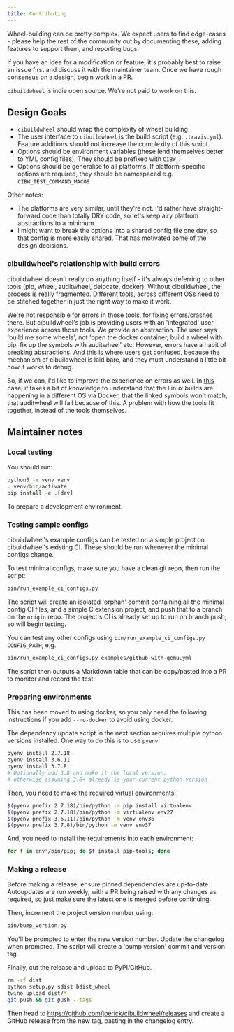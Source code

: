 ```yaml
---
title: Contributing
---
```


Wheel-building can be pretty complex. We expect users to find edge-cases - please help the rest of the community out by documenting these, adding features to support them, and reporting bugs.

If you have an idea for a modification or feature, it's probably best to raise an issue first and discuss it with the maintainer team. Once we have rough consensus on a design, begin work in a PR.

`cibuildwheel` is indie open source. We're not paid to work on this.

Design Goals
------------

- `cibuildwheel` should wrap the complexity of wheel building.
- The user interface to `cibuildwheel` is the build script (e.g. `.travis.yml`). Feature additions should not increase the complexity of this script.
- Options should be environment variables (these lend themselves better to YML config files). They should be prefixed with `CIBW_`.
- Options should be generalise to all platforms. If platform-specific options are required, they should be namespaced e.g. `CIBW_TEST_COMMAND_MACOS`

Other notes:

- The platforms are very similar, until they're not. I'd rather have straight-forward code than totally DRY code, so let's keep airy platfrom abstractions to a minimum.
- I might want to break the options into a shared config file one day, so that config is more easily shared. That has motivated some of the design decisions.

### cibuildwheel's relationship with build errors

cibuildwheel doesn't really do anything itself - it's always deferring to other tools (pip, wheel, auditwheel, delocate, docker). Without cibuildwheel, the process is really fragmented. Different tools, across different OSs need to be stitched together in just the right way to make it work.

We're not responsible for errors in those tools, for fixing errors/crashes there. But cibuildwheel's job is providing users with an 'integrated' user experience across those tools. We provide an abstraction. The user says 'build me some wheels', not 'open the docker container, build a wheel with pip, fix up the symbols with auditwheel' etc.  However, errors have a habit of breaking abstractions. And this is where users get confused, because the mechanism of cibuildwheel is laid bare, and they must understand a little bit how it works to debug.

So, if we can, I'd like to improve the experience on errors as well. In [this](https://github.com/joerick/cibuildwheel/issues/139) case, it takes a bit of knowledge to understand that the Linux builds are happening in a different OS via Docker, that the linked symbols won't match, that auditwheel will fail because of this. A problem with how the tools fit together, instead of the tools themselves.

Maintainer notes
----------------

### Local testing

You should run:

```python
python3 -m venv venv
. venv/bin/activate
pip install -e .[dev]
```

To prepare a development environment.

### Testing sample configs

cibuildwheel's  example configs can be tested on a simple project on cibuildwheel's existing CI. These should be run whenever the minimal configs change.

To test minimal configs, make sure you have a clean git repo, then run the script:

```bash
bin/run_example_ci_configs.py
```

The script will create an isolated 'orphan' commit containing all the minimal config CI files, and a simple C extension project, and push that to a branch on the `origin` repo. The project's CI is already set up to run on branch push, so will begin testing.

You can test any other configs using `bin/run_example_ci_configs.py CONFIG_PATH`, e.g.

```bash
bin/run_example_ci_configs.py examples/github-with-qemu.yml
```

The script then outputs a Markdown table that can be copy/pasted into a PR to monitor and record the test.

### Preparing environments

This has been moved to using docker, so you only need the following instructions if you add `--no-docker` to avoid using docker.

The dependency update script in the next section requires multiple python versions installed. One way to do this is to use `pyenv`:

```bash
pyenv install 2.7.18
pyenv install 3.6.11
pyenv install 3.7.8
# Optionally add 3.8 and make it the local version;
# otherwise assuming 3.8+ already is your current python version
```

Then, you need to make the required virtual environments:

```bash
$(pyenv prefix 2.7.18)/bin/python -m pip install virtualenv
$(pyenv prefix 2.7.18)/bin/python -m virtualenv env27
$(pyenv prefix 3.6.11)/bin/python -m venv env36
$(pyenv prefix 3.7.8)/bin/python -m venv env37
```

<!-- Note for fish users: use zsh/bash for these lines for now, there's not a nice one-line fish replacement -->

And, you need to install the requirements into each environment:

```bash
for f in env*/bin/pip; do $f install pip-tools; done
```

### Making a release

Before making a release, ensure pinned dependencies are up-to-date. Autoupdates are run weekly, with a PR being raised with any changes as required, so just make sure the latest one is merged before continuing.

Then, increment the project version number using:

```bash
bin/bump_version.py
```

You'll be prompted to enter the new version number. Update the changelog when prompted. The script will create a 'bump version' commit and version tag.

Finally, cut the release and upload to PyPI/GitHub.

```bash
rm -rf dist
python setup.py sdist bdist_wheel
twine upload dist/*
git push && git push --tags
```

Then head to https://github.com/joerick/cibuildwheel/releases and create a GitHub release from the new tag, pasting in the changelog entry.
